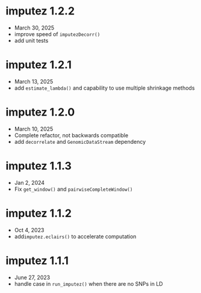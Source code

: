 # imputez 1.2.2
  - March 30, 2025
  - improve speed of `imputezDecorr()`
  - add unit tests

  # imputez 1.2.1
  - March 13, 2025
  - add `estimate_lambda()` and capability to use multiple shrinkage methods

# imputez 1.2.0
  - March 10, 2025
  - Complete refactor, not backwards compatible
  - add `decorrelate` and `GenomicDataStream` dependency

# imputez 1.1.3
  - Jan 2, 2024
  - Fix `get_window()` and `pairwiseCompleteWindow()`

# imputez 1.1.2
  - Oct 4, 2023
  - add`imputez.eclairs()` to accelerate computation

# imputez 1.1.1
  - June 27, 2023
  - handle case in `run_imputez()` when there are no SNPs in LD

